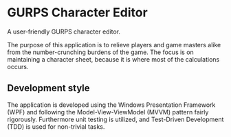 GURPS Character Editor
======================

A user-friendly GURPS character editor.

The purpose of this application is to relieve players and game masters alike from the number-crunching burdens of the game. The focus is on maintaining a character sheet, because it is where most of the calculations occurs.

Development style
-----------------

The application is developed using the Windows Presentation Framework (WPF) and following the Model-View-ViewModel (MVVM) pattern fairly rigorously. Furthermore unit testing is utilized, and Test-Driven Development (TDD) is used for non-trivial tasks.
